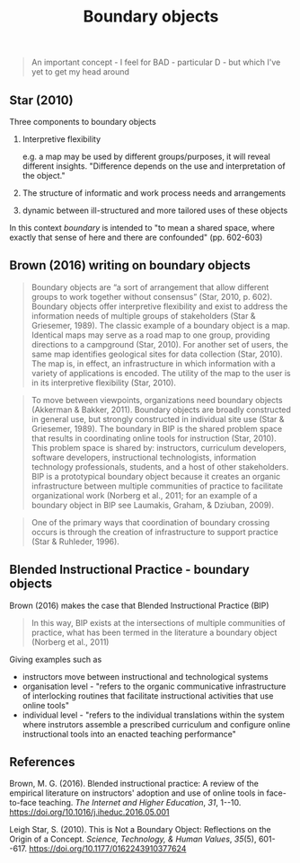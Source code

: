 ﻿---
tags: distribution, bricolage, concepts
title: Boundary objects
type: note
---
> An important concept - I feel for BAD - particular D - but which I've yet to get my head around

## Star (2010)

Three components to boundary objects

1. Interpretive flexibility

    e.g. a map may be used by different groups/purposes, it will reveal different insights. "Difference depends on the use and interpretation of the object."
2. The structure of informatic and work process needs and arrangements
3. dynamic between ill-structured and more tailored uses of these objects

In this context _boundary_ is intended to "to mean a shared space, where exactly that sense of here and there are confounded" (pp. 602-603)

## Brown (2016) writing on boundary objects

> Boundary objects are “a sort of arrangement that allow different groups to work together without consensus” (Star, 2010, p. 602). Boundary objects offer interpretive flexibility and exist to address the information needs of multiple groups of stakeholders (Star & Griesemer, 1989). The classic example of a boundary object is a map. Identical maps may serve as a road map to one group, providing directions to a campground (Star, 2010). For another set of users, the same map identifies geological sites for data collection (Star, 2010). The map is, in effect, an infrastructure in which information with a variety of applications is encoded. The utility of the map to the user is in its interpretive flexibility (Star, 2010).

> To move between viewpoints, organizations need boundary objects (Akkerman & Bakker, 2011). Boundary objects are broadly constructed in general use, but strongly constructed in individual site use (Star & Griesemer, 1989). The boundary in BIP is the shared problem space that results in coordinating online tools for instruction (Star, 2010). This problem space is shared by: instructors, curriculum developers, software developers, instructional technologists, information technology professionals, students, and a host of other stakeholders. BIP is a prototypical boundary object because it creates an organic infrastructure between multiple communities of practice to facilitate organizational work (Norberg et al., 2011; for an example of a boundary object in BIP see Laumakis, Graham, & Dziuban, 2009).

> One of the primary ways that coordination of boundary crossing occurs is through the creation of infrastructure to support practice (Star & Ruhleder, 1996).

## Blended Instructional Practice - boundary objects

Brown (2016) makes the case that Blended Instructional Practice (BIP) 

> In this way, BIP exists at the intersections of multiple communities of practice, what has been termed in the literature a boundary object (Norberg et al., 2011)

Giving examples such as

- instructors move between instructional and technological systems
- organisation level - "refers to the organic communicative infrastructure of interlocking routines that facilitate instructional activities that use online tools"
- individual level - "refers to the individual translations within the system where instrutors assemble a prescribed curriculum and configure online instructional tools into an enacted teaching performance"

## References

Brown, M. G. (2016). Blended instructional practice: A review of the empirical literature on instructors' adoption and use of online tools in face-to-face teaching. *The Internet and Higher Education*, *31*, 1--10\. <https://doi.org/10.1016/j.iheduc.2016.05.001>

Leigh Star, S. (2010). This is Not a Boundary Object: Reflections on the Origin of a Concept. *Science, Technology, & Human Values*, *35*(5), 601--617\. <https://doi.org/10.1177/0162243910377624>